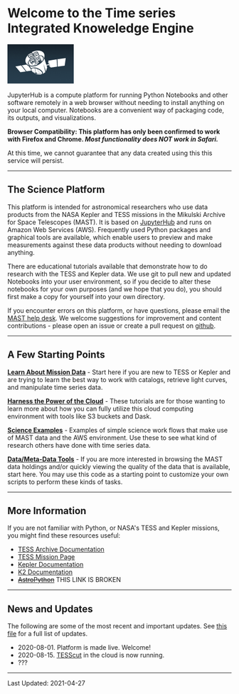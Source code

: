 # Welcome to the Time series Integrated Knoweledge Engine  
![TESS Sketch](../images/tess-icon.png)

JupyterHub is a compute platform for running Python Notebooks and other software remotely in a web browser without needing to install anything on your local computer.  Notebooks are a convenient way of packaging code, its outputs, and visualizations.

**Browser Compatibility: This platform has only been confirmed to work with Firefox and Chrome. _Most functionality does NOT work in Safari._**

At this time, we cannot guarantee that any data created using this this service will persist.

----

## The Science Platform

This platform is intended for astronomical researchers who use data products from the NASA Kepler and TESS missions in the Mikulski Archive for Space Telescopes (MAST). It is based on [JupyterHub](https://jupyter.org/hub) and runs on Amazon Web Services (AWS).  Frequently used Python packages and graphical tools are available, which enable users to preview and make measurements against these data products without needing to download anything.

There are educational tutorials available that demonstrate how to do research with the TESS and Kepler data.  We use git to pull new and updated Notebooks into your user environment, so if you decide to alter these notebooks for your own purposes (and we hope that you do), you should first make a copy for yourself into your own directory.

If you encounter errors on this platform, or have questions, please email the [MAST help desk](mailto:archive@stsci.edu).  We welcome suggestions for improvement and content contributions - please open an issue or create a pull request on [github](https://github.com/spacetelescope/tike_content).

----

## A Few Starting Points

**[Learn About Mission Data](learn-data-skills.md)** - Start here if you are new to TESS or Kepler and are trying to learn the best way to work with catalogs, retrieve light curves, and manipulate time series data.

**[Harness the Power of the Cloud](cloud-computing.md)** - These tutorials are for those wanting to learn more about how you can fully utilize this cloud computing environment with tools like S3 buckets and Dask.

**[Science Examples](science-examples.md)** - Examples of simple science work flows that make use of MAST data and the AWS environment. Use these to see what kind of research others have done with time series data.

**[Data/Meta-Data Tools](quick-visualizations.md)** - If you are more interested in browsing the MAST data holdings and/or quickly viewing the quality of the data that is available, start here. You may use this code as a starting point to customize your own scripts to perform these kinds of tasks.

---

## More Information
If you are not familiar with Python, or NASA's TESS and Kepler missions, you might find these resources useful:

- [TESS Archive Documentation](https://outerspace.stsci.edu/display/TESS)
- [TESS Mission Page](https://tess.mit.edu)
- [Kepler Documentation](https://archive.stsci.edu/missions-and-data/kepler/documents)
- [K2 Documentation](https://archive.stsci.edu/missions-and-data/k2/documents)
- ~~[AstroPython](http://www.astropython.org/tutorials/)~~ THIS LINK IS BROKEN

----

## News and Updates
The following are some of the most recent and important updates. See [this file](news.txt) for a full list of updates.
 
- 2020-08-01. Platform is made live. Welcome!
- 2020-08-15. [TESScut](https://mast.stsci.edu/tesscut) in the cloud is now running.
- ???

---

Last Updated: 2021-04-27
